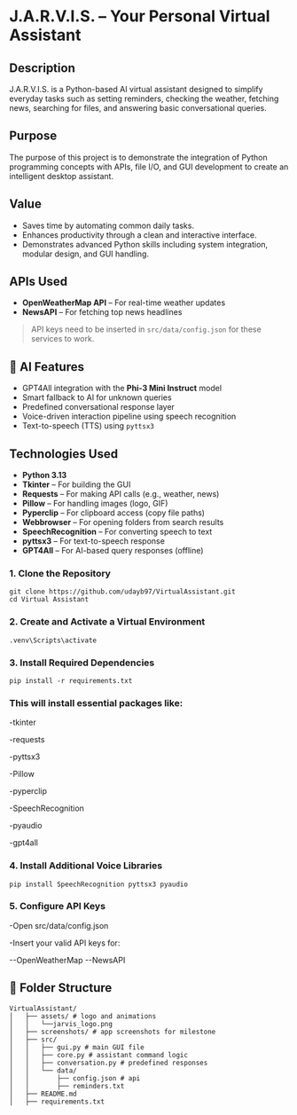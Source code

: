 # J.A.R.V.I.S. – Your Personal Virtual Assistant

## Description
J.A.R.V.I.S. is a Python-based AI virtual assistant designed to simplify everyday tasks such as setting reminders, checking the weather, fetching news, searching for files, and answering basic conversational queries.

## Purpose
The purpose of this project is to demonstrate the integration of Python programming concepts with APIs, file I/O, and GUI development to create an intelligent desktop assistant.

## Value
- Saves time by automating common daily tasks.
- Enhances productivity through a clean and interactive interface.
- Demonstrates advanced Python skills including system integration, modular design, and GUI handling.

## APIs Used
- **OpenWeatherMap API** – For real-time weather updates
- **NewsAPI** – For fetching top news headlines

> API keys need to be inserted in `src/data/config.json` for these services to work.

## 🧠 AI Features
- GPT4All integration with the **Phi-3 Mini Instruct** model
- Smart fallback to AI for unknown queries
- Predefined conversational response layer
- Voice-driven interaction pipeline using speech recognition
- Text-to-speech (TTS) using `pyttsx3`

## Technologies Used
- **Python 3.13**
- **Tkinter** – For building the GUI
- **Requests** – For making API calls (e.g., weather, news)
- **Pillow** – For handling images (logo, GIF)
- **Pyperclip** – For clipboard access (copy file paths)
- **Webbrowser** – For opening folders from search results
- **SpeechRecognition** – For converting speech to text
- **pyttsx3** – For text-to-speech response
- **GPT4All** – For AI-based query responses (offline)

### 1. Clone the Repository
```
git clone https://github.com/udayb97/VirtualAssistant.git
cd Virtual Assistant
```
### 2. Create and Activate a Virtual Environment
```
.venv\Scripts\activate
```
### 3. Install Required Dependencies
```
pip install -r requirements.txt
```
### This will install essential packages like:

-tkinter

-requests

-pyttsx3

-Pillow

-pyperclip

-SpeechRecognition

-pyaudio

-gpt4all

### 4. Install Additional Voice Libraries
```
pip install SpeechRecognition pyttsx3 pyaudio
```
### 5. Configure API Keys

-Open src/data/config.json

-Insert your valid API keys for:

--OpenWeatherMap
--NewsAPI


## 📁 Folder Structure
```
VirtualAssistant/ 
│   ├── assets/ # logo and animations 
│   │   └──jarvis_logo.png
│   ├── screenshots/ # app screenshots for milestone 
│   ├── src/ 
│   │   ├── gui.py # main GUI file 
│   │   ├── core.py # assistant command logic 
│   │   ├── conversation.py # predefined responses 
│   │   └── data/ 
│   │       ├── config.json # api
│   │       ├── reminders.txt       
│   ├── README.md
│   ├── requirements.txt 
```
